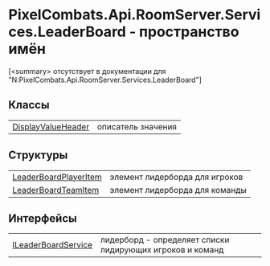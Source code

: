 # PixelCombats.Api.RoomServer.Services.LeaderBoard - пространство имён


\[&lt;summary&gt; отсутствует в документации для "N:PixelCombats.Api.RoomServer.Services.LeaderBoard"\]



## Классы
<table>
<tr>
<td><a href="c1c4f005-6540-89ab-71bc-d21ba7c79101">DisplayValueHeader</a></td>
<td>описатель значения</td></tr>
</table>

## Структуры
<table>
<tr>
<td><a href="838b2201-e3be-d7bf-eb0a-e608af1a25bd">LeaderBoardPlayerItem</a></td>
<td>элемент лидерборда для игроков</td></tr>
<tr>
<td><a href="c27688c2-f9b5-8cca-2cb8-7ce74ff4dab4">LeaderBoardTeamItem</a></td>
<td>элемент лидерборда для команды</td></tr>
</table>

## Интерфейсы
<table>
<tr>
<td><a href="1f1e1255-2064-2e55-6151-d2b3377393cc">ILeaderBoardService</a></td>
<td>лидерборд - определяет списки лидирующих игроков и команд</td></tr>
</table>